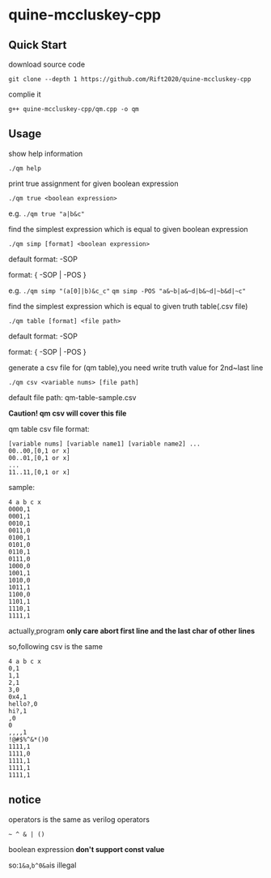 # quine-mccluskey-cpp

## Quick Start

download source code

`git clone --depth 1 https://github.com/Rift2020/quine-mccluskey-cpp`

complie it

`g++ quine-mccluskey-cpp/qm.cpp -o qm`

## Usage

show help information

`./qm help`

print true assignment for given boolean expression

`./qm true <boolean expression>`

e.g. `./qm true "a|b&c"`

find the simplest expression which is equal to given boolean expression

`./qm simp [format] <boolean expression>`

default format: -SOP

format: { -SOP | -POS }

e.g. `./qm simp "(a[0]|b)&c_c"` `qm simp -POS "a&~b|a&~d|b&~d|~b&d|~c"`

find the simplest expression which is equal to given truth table(.csv file)

`./qm table [format] <file path>`

default format: -SOP

format: { -SOP | -POS }

generate a csv file for (qm table),you need write truth value for 2nd~last line

`./qm csv <variable nums> [file path]`

default file path: qm-table-sample.csv

**Caution! qm csv will cover this file**

qm table csv file format:

```
[variable nums] [variable name1] [variable name2] ...
00..00,[0,1 or x]
00..01,[0,1 or x]
...
11..11,[0,1 or x]
```

sample:

```
4 a b c x
0000,1
0001,1
0010,1
0011,0
0100,1
0101,0
0110,1
0111,0
1000,0
1001,1
1010,0
1011,1
1100,0
1101,1
1110,1
1111,1
```

actually,program **only care abort first line and the last char of other lines**

so,following csv is the same

```
4 a b c x
0,1
1,1
2,1
3,0
0x4,1
hello?,0
hi?,1
,0
0
,,,,1
!@#$%^&*()0
1111,1
1111,0
1111,1
1111,1
1111,1
```

## notice

operators is the same as verilog operators

`~ ^ & | ()`

boolean expression **don't support const value**

so:`1&a`,`b^0&a`is illegal

